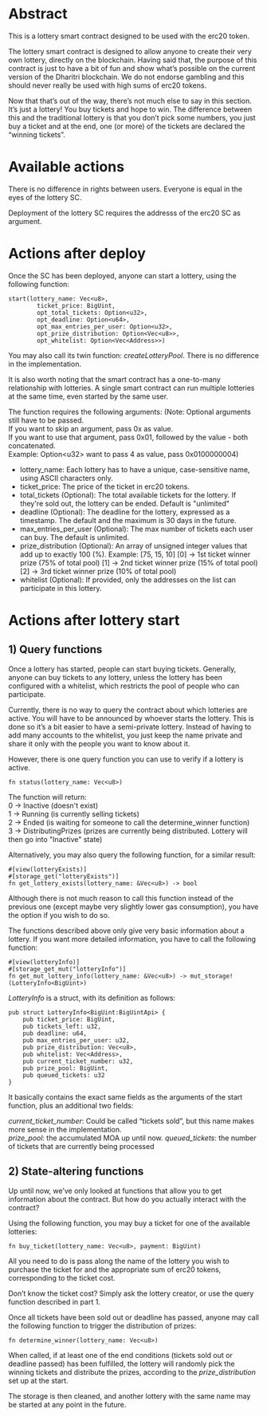 # Abstract

This is a lottery smart contract designed to be used with the erc20 token.

The lottery smart contract is designed to allow anyone to create their very own lottery, directly on the blockchain. Having said that, the purpose of this contract is just to have a bit of fun and show what’s possible on the current version of the Dharitri blockchain. We do not endorse gambling and this should never really be used with high sums of erc20 tokens.

Now that that’s out of the way, there’s not much else to say in this section. It’s just a lottery! You buy tickets and hope to win. The difference between this and the traditional lottery is that you don’t pick some numbers, you just buy a ticket and at the end, one (or more) of the tickets are declared the “winning tickets”.  

# Available actions

There is no difference in rights between users. Everyone is equal in the eyes of the lottery SC.

Deployment of the lottery SC requires the addresss of the erc20 SC as argument.

# Actions after deploy

Once the SC has been deployed, anyone can start a lottery, using the following function: 

```
start(lottery_name: Vec<u8>,
        ticket_price: BigUint, 
        opt_total_tickets: Option<u32>, 
        opt_deadline: Option<u64>,
        opt_max_entries_per_user: Option<u32>,
        opt_prize_distribution: Option<Vec<u8>>,
        opt_whitelist: Option<Vec<Address>>)
``` 

You may also call its twin function: *createLotteryPool*. There is no difference in the implementation.

It is also worth noting that the smart contract has a one-to-many relationship with lotteries. A single smart contract can run multiple lotteries at the same time, even started by the same user.

The function requires the following arguments: (Note: Optional arguments still have to be passed.  
        If you want to skip an argument, pass 0x as value.  
        If you want to use that argument, pass 0x01, followed by the value - both concatenated.  
        Example: Option&lt;u32&gt; want to pass 4 as value, pass 0x0100000004)  

- lottery_name: Each lottery has to have a unique, case-sensitive name, using ASCII characters only.
- ticket_price: The price of the ticket in erc20 tokens.  
- total_tickets (Optional): The total available tickets for the lottery. If they're sold out, the lottery can be ended. Default is "unlimited"
- deadline (Optional): The deadline for the lottery, expressed as a timestamp. The default and the maximum is 30 days in the future.
- max_entries_per_user (Optional): The max number of tickets each user can buy. The default is unlimited.
- prize_distribution (Optional): An array of unsigned integer values that add up to exactly 100 (%). Example: [75, 15, 10]
    [0] -> 1st ticket winner prize (75% of total pool)
    [1] -> 2nd ticket winner prize (15% of total pool)
    [2] -> 3rd ticket winner prize (10% of total pool)
- whitelist (Optional): If provided, only the addresses on the list can participate in this lottery.

# Actions after lottery start

## 1) Query functions

Once a lottery has started, people can start buying tickets. Generally, anyone can buy tickets to any lottery, unless the lottery has been configured with a whitelist, which restricts the pool of people who can participate.

Currently, there is no way to query the contract about which lotteries are active. You will have to be announced by whoever starts the lottery. This is done so it’s a bit easier to have a semi-private lottery. Instead of having to add many accounts to the whitelist, you just keep the name private and share it only with the people you want to know about it.

However, there is one query function you can use to verify if a lottery is active.

```
fn status(lottery_name: Vec<u8>)
```

The function will return:  
0 -> Inactive (doesn't exist)  
1 -> Running (is currently selling tickets)  
2 -> Ended (is waiting for someone to call the determine_winner function)  
3 -> DistributingPrizes (prizes are currently being distributed. Lottery will then go into "Inactive" state)  

Alternatively, you may also query the following function, for a similar result:  
  
```
#[view(lotteryExists)]
#[storage_get("lotteryExists")]
fn get_lottery_exists(lottery_name: &Vec<u8>) -> bool
```
  
Although there is not much reason to call this function instead of the previous one (except maybe very slightly lower gas consumption), you have the option if you wish to do so.

The functions described above only give very basic information about a lottery. If you want more detailed information, you have to call the following function:

```
#[view(lotteryInfo)]
#[storage_get_mut("lotteryInfo")]
fn get_mut_lottery_info(lottery_name: &Vec<u8>) -> mut_storage!(LotteryInfo<BigUint>)
```


*LotteryInfo* is a struct, with its definition as follows:

```
pub struct LotteryInfo<BigUint:BigUintApi> {
    pub ticket_price: BigUint,
    pub tickets_left: u32,
    pub deadline: u64,
    pub max_entries_per_user: u32,
    pub prize_distribution: Vec<u8>,
    pub whitelist: Vec<Address>,
    pub current_ticket_number: u32,
    pub prize_pool: BigUint,
    pub queued_tickets: u32
}
```

It basically contains the exact same fields as the arguments of the start function, plus an additional two fields:

*current\_ticket\_number*: Could be called “tickets sold”, but this name makes more sense in the implementation.  
*prize\_pool*: the accumulated MOA up until now.
*queued\_tickets*: the number of tickets that are currently being processed

## 2) State-altering functions

Up until now, we’ve only looked at functions that allow you to get information about the contract. But how do you actually interact with the contract?

Using the following function, you may buy a ticket for one of the available lotteries:

```
fn buy_ticket(lottery_name: Vec<u8>, payment: BigUint)
``` 

All you need to do is pass along the name of the lottery you wish to purchase the ticket for and the appropriate sum of erc20 tokens, corresponding to the ticket cost.

Don’t know the ticket cost? Simply ask the lottery creator, or use the query function described in part 1.

Once all tickets have been sold out or deadline has passed, anyone may call the following function to trigger the distribution of prizes:

```
fn determine_winner(lottery_name: Vec<u8>)
```

When called, if at least one of the end conditions (tickets sold out or deadline passed) has been fulfilled, the lottery will randomly pick the winning tickets and distribute the prizes, according to the *prize\_distribution* set up at the start.

The storage is then cleaned, and another lottery with the same name may be started at any point in the future.
